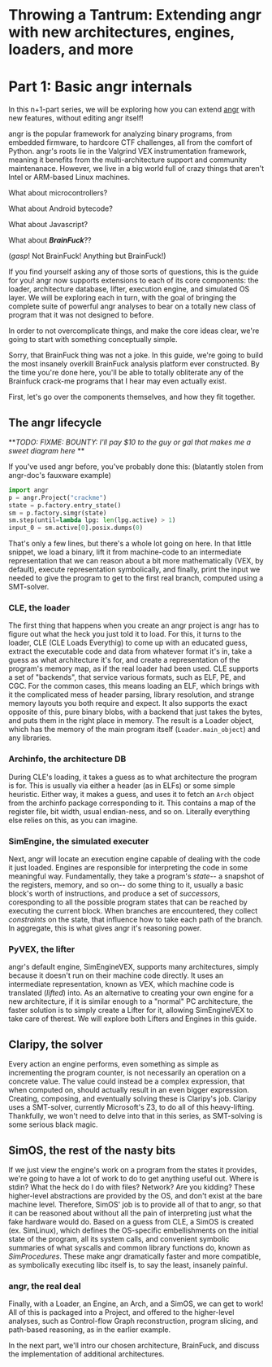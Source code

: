 # Throwing a Tantrum: Extending angr with new architectures, engines, loaders, and more

# Part 1: Basic angr internals


In this n+1-part series, we will be exploring how you can extend [angr](http://angr.io/ "angr") with new features, without editing angr itself!

angr is the popular framework for analyzing binary programs, from embedded firmware, to hardcore CTF challenges, all from the comfort of Python.
angr's roots lie in the Valgrind VEX instrumentation framework, meaning it benefits from the multi-architecture support and community maintenanace.
However, we live in a big world full of crazy things that aren't Intel or ARM-based Linux machines.

What about microcontrollers?

What about Android bytecode?

What about Javascript?

What about ***BrainFuck***??

(*gasp*! Not BrainFuck! Anything but BrainFuck!)

If you find yourself asking any of those sorts of questions, this is the guide for you!
angr now supports extensions to each of its core components: the loader, architecture database, lifter, execution engine, and simulated OS layer.
We will be exploring each in turn, with the goal of bringing the complete suite of powerful angr analyses to bear on a totally new class of program that it was not designed to before.

In order to not overcomplicate things, and make the core ideas clear, we're going to start with something conceptually simple.

Sorry, that BrainFuck thing was not a joke.
In this guide, we're going to build the most insanely overkill BrainFuck analysis platform ever constructed.  By the time you're done here, you'll be able to totally obliterate any of the Brainfuck crack-me programs that I hear may even actually exist.

First, let's go over the components themselves, and how they fit together. 

## The angr lifecycle

***TODO: FIXME: BOUNTY: I'll pay $10 to the guy or gal that makes me a sweet diagram here*	**

If you've used angr before, you've probably done this:
(blatantly stolen from angr-doc's fauxware example)
```python
import angr
p = angr.Project("crackme")
state = p.factory.entry_state()
sm = p.factory.simgr(state)
sm.step(until=lambda lpg: len(lpg.active) > 1)
input_0 = sm.active[0].posix.dumps(0)
```

That's only a few lines, but there's a whole lot going on here.
In that little snippet, we load a binary, lift it from machine-code to an intermediate representation that we can reason about a bit more mathematically (VEX, by default), execute representation symbolically, and finally, print the input we needed to give the program to get to the first real branch, computed using a SMT-solver.

### CLE, the loader

The first thing that happens when you create an angr project is angr has to figure out what the heck you just told it to load.
For this, it turns to the loader, CLE (CLE Loads Everythig) to come up with an educated guess, extract the executable code and data from whatever format it's in, take a guess as what architecture it's for, and create a representation of the program's memory map, as if the real loader had been used.
CLE supports a set of "backends", that service various formats, such as ELF, PE, and CGC.
For the common cases, this means loading an ELF, which brings with it the complicated mess of header parsing, library resolution, and strange memory layouts you both require and expect.
It also supports the exact opposite of this, pure binary blobs, with a backend that just takes the bytes, and puts them in the right place in memory.
The result is a Loader object, which has the memory of the main program itself (`Loader.main_object`) and any libraries.

### Archinfo, the architecture DB
During CLE's loading, it takes a guess as to what architecture the program is for. 
This is usually via either a header (as in ELFs) or some simple heuristic.
Either way, it makes a guess, and uses it to fetch an `Arch` object from the archinfo package corresponding to it.
This contains a map of the register file, bit width, usual endian-ness, and so on.
Literally everything else relies on this, as you can imagine.

### SimEngine, the simulated executer
Next, angr will locate an execution engine capable of dealing with the code it just loaded.
Engines are responsible for interpreting the code in some meaningful way.
Fundamentally, they take a program's _state_-- a snapshot of the registers, memory, and so on-- do some thing to it, usually a basic block's worth of instructions, and produce a set of _successors_, coresponding to all the possible program states that can be reached by executing the current block.
When branches are encountered, they collect _constraints_ on the state, that influence how to take each path of the branch.
In aggregate, this is what gives angr it's reasoning power.

### PyVEX, the lifter
angr's default engine, SimEngineVEX, supports many architectures, simply because it doesn't run on their machine code directly. It uses an intermediate representation, known as VEX, which machine code is translated (*lifted*) into.
As an alternative to creating your own engine for a new architecture, if it is similar enough to a "normal" PC architecture, the faster solution is to simply create a Lifter for it, allowing SimEngineVEX to take care of therest.
We will explore both Lifters and Engines in this guide.

## Claripy, the solver
Every action an engine performs, even something as simple as incrementing the program counter, is not necessarily an operation on a concrete value.
The value could instead be a complex expression, that when computed on, should actually result in an even bigger expression.
Creating, composing, and eventually solving these is Claripy's job.
Claripy uses a SMT-solver, currently Microsoft's Z3, to do all of this heavy-lifting.
Thankfully, we won't need to delve into that in this series, as SMT-solving is some serious black magic.

## SimOS, the rest of the nasty bits
If we just view the engine's work on a program from the states it provides, we're going to have a lot of work to do to get anything useful out.
Where is stdin? What the heck do I do with files? Network? Are you kidding?
These higher-level abstractions are provided by the OS, and don't exist at the bare machine level.
Therefore, SimOS' job is to provide all of that to angr, so that it can be reasoned about without all the pain of interpreting just what the fake hardware would do.
Based on a guess from CLE, a SimOS is created (ex. SimLinux), which defines the OS-specific embellishments on the initial state of the program, all its system calls, and convenient symbolic summaries of what syscalls and common library functions do, known as *SimProcedures*.
These make angr dramatically faster and more compatible, as symbolically executing libc itself is, to say the least, insanely painful.

### angr, the real deal
Finally, with a Loader, an Engine, an Arch, and a SimOS, we can get to work!
All of this is packaged into a Project, and offered to the higher-level analyses, such as Control-flow Graph reconstruction, program slicing, and path-based reasoning, as in the earlier example.

In the next part, we'll intro our chosen architecture, BrainFuck, and discuss the implementation of additional architectures.
